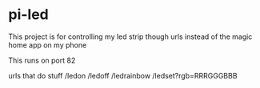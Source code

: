 # pi-led

This project is for controlling my led strip though urls instead of the magic home app on my phone

This runs on port 82

urls that do stuff
/ledon
/ledoff
/ledrainbow
/ledset?rgb=RRRGGGBBB<BBB>
